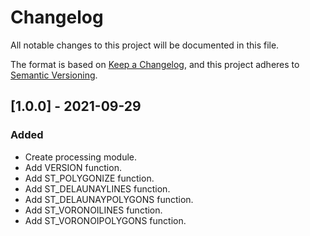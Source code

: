 # Changelog
All notable changes to this project will be documented in this file.

The format is based on [Keep a Changelog](https://keepachangelog.com/en/1.0.0/),
and this project adheres to [Semantic Versioning](https://semver.org/spec/v2.0.0.html).

## [1.0.0] - 2021-09-29

### Added
- Create processing module.
- Add VERSION function.
- Add ST_POLYGONIZE function.
- Add ST_DELAUNAYLINES function.
- Add ST_DELAUNAYPOLYGONS function.
- Add ST_VORONOILINES function.
- Add ST_VORONOIPOLYGONS function.